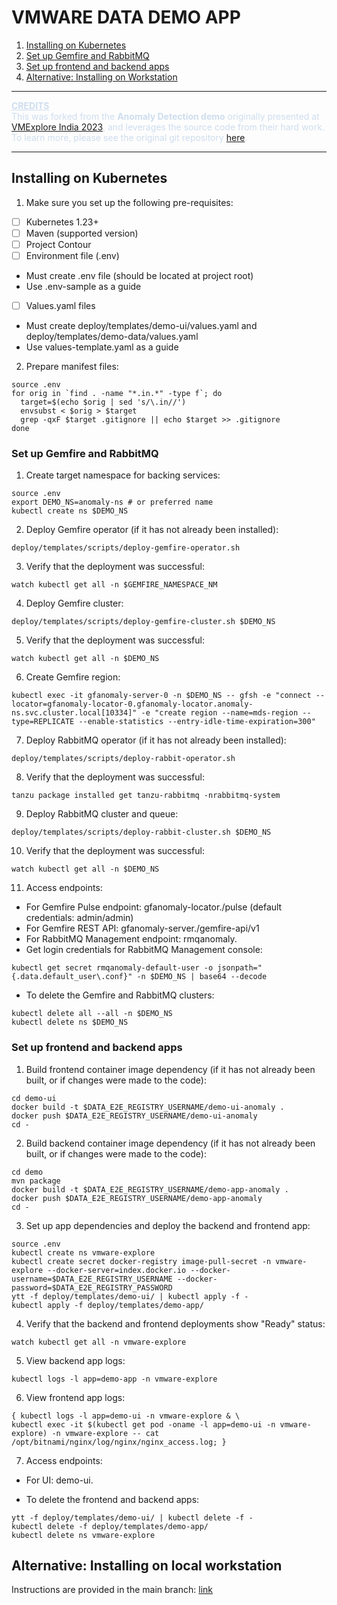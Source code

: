 # VMWARE DATA DEMO APP

1. [Installing on Kubernetes](#kubernetes)
2. [Set up Gemfire and RabbitMQ](#gemfire-and-rabbit)
3. [Set up frontend and backend apps](#frontend-backend-apps)
4. [Alternative: Installing on Workstation](#workstation)

<div style="color: #ceddee;">
<hr/>
<b><u>CREDITS</u></b><br/>
This was forked from the <b>Anomaly Detection demo</b> originally presented at <a href="https://vmware-explore-in.cventevents.com/event/1afa043a-2293-433d-9d63-85ff52ba8584/websitePage:f980d165-31f2-4d39-af64-2dfc5826a836" target="_blank">VMExplore India 2023</a>,
and leverages the source code from their hard work.<br/>
To learn more, please see the original git repository <a href="https://gitlab.eng.vmware.com/oawofolu/vmware-explore-demo-app" target="_blank">here</a>.
<hr/>
</div>

## Installing on Kubernetes <a name=kubernetes>
1. Make sure you set up the following pre-requisites:
- [ ] Kubernetes 1.23+
- [ ] Maven (supported version)
- [ ] Project Contour
- [ ] Environment file (.env)
* Must create .env file (should be located at project root)
* Use .env-sample as a guide
- [ ] Values.yaml files
* Must create deploy/templates/demo-ui/values.yaml and deploy/templates/demo-data/values.yaml
* Use values-template.yaml as a guide

2. Prepare manifest files:
```
source .env
for orig in `find . -name "*.in.*" -type f`; do
  target=$(echo $orig | sed 's/\.in//')
  envsubst < $orig > $target
  grep -qxF $target .gitignore || echo $target >> .gitignore
done
```

### Set up Gemfire and RabbitMQ <a name=gemfire-and-rabbit>
1. Create target namespace for backing services:
```
source .env
export DEMO_NS=anomaly-ns # or preferred name
kubectl create ns $DEMO_NS
```

2. Deploy Gemfire operator (if it has not already been installed):
```
deploy/templates/scripts/deploy-gemfire-operator.sh
```

3. Verify that the deployment was successful:
```
watch kubectl get all -n $GEMFIRE_NAMESPACE_NM
```

4. Deploy Gemfire cluster:
```
deploy/templates/scripts/deploy-gemfire-cluster.sh $DEMO_NS
```

5. Verify that the deployment was successful:
```
watch kubectl get all -n $DEMO_NS
```

6. Create Gemfire region:
```
kubectl exec -it gfanomaly-server-0 -n $DEMO_NS -- gfsh -e "connect --locator=gfanomaly-locator-0.gfanomaly-locator.anomaly-ns.svc.cluster.local[10334]" -e "create region --name=mds-region --type=REPLICATE --enable-statistics --entry-idle-time-expiration=300"
```

7. Deploy RabbitMQ operator (if it has not already been installed):
```
deploy/templates/scripts/deploy-rabbit-operator.sh
```

8. Verify that the deployment was successful:
```
tanzu package installed get tanzu-rabbitmq -nrabbitmq-system
```

9. Deploy RabbitMQ cluster and queue:
```
deploy/templates/scripts/deploy-rabbit-cluster.sh $DEMO_NS
```

10. Verify that the deployment was successful:
```
watch kubectl get all -n $DEMO_NS
```

11. Access endpoints:
  * For Gemfire Pulse endpoint: gfanomaly-locator.<YOUR-FQDN-DOMAIN>/pulse (default credentials: admin/admin)
  * For Gemfire REST API: gfanomaly-server.<YOUR-FQDN-DOMAIN>/gemfire-api/v1
  * For RabbitMQ Management endpoint: rmqanomaly.<YOUR-FQDN-DOMAIN>
  * Get login credentials for RabbitMQ Management console:
```
kubectl get secret rmqanomaly-default-user -o jsonpath="{.data.default_user\.conf}" -n $DEMO_NS | base64 --decode
```

* To delete the Gemfire and RabbitMQ clusters:
```
kubectl delete all --all -n $DEMO_NS
kubectl delete ns $DEMO_NS
```

### Set up frontend and backend apps <a name=frontend-backend-apps>

1. Build frontend container image dependency (if it has not already been built, or if changes were made to the code):
```
cd demo-ui
docker build -t $DATA_E2E_REGISTRY_USERNAME/demo-ui-anomaly .
docker push $DATA_E2E_REGISTRY_USERNAME/demo-ui-anomaly
cd -
```

2. Build backend container image dependency (if it has not already been built, or if changes were made to the code):
```
cd demo
mvn package
docker build -t $DATA_E2E_REGISTRY_USERNAME/demo-app-anomaly .
docker push $DATA_E2E_REGISTRY_USERNAME/demo-app-anomaly
cd -
```

3. Set up app dependencies and deploy the backend and frontend app:
```
source .env
kubectl create ns vmware-explore
kubectl create secret docker-registry image-pull-secret -n vmware-explore --docker-server=index.docker.io --docker-username=$DATA_E2E_REGISTRY_USERNAME --docker-password=$DATA_E2E_REGISTRY_PASSWORD
ytt -f deploy/templates/demo-ui/ | kubectl apply -f -
kubectl apply -f deploy/templates/demo-app/
```

4. Verify that the backend and frontend deployments show "Ready" status:
```
watch kubectl get all -n vmware-explore
```

5. View backend app logs:
```
kubectl logs -l app=demo-app -n vmware-explore
```

6. View frontend app logs:
```
{ kubectl logs -l app=demo-ui -n vmware-explore & \
kubectl exec -it $(kubectl get pod -oname -l app=demo-ui -n vmware-explore) -n vmware-explore -- cat /opt/bitnami/nginx/log/nginx/nginx_access.log; }
```

7. Access endpoints:
  * For UI: demo-ui.<YOUR-FQDN-DOMAIN>

  * To delete the frontend and backend apps:
```
ytt -f deploy/templates/demo-ui/ | kubectl delete -f -
kubectl delete -f deploy/templates/demo-app/
kubectl delete ns vmware-explore
```

## Alternative: Installing on local workstation <a name=workstation>
Instructions are provided in the main branch: [link](https://gitlab.eng.vmware.com/oawofolu/vmware-explore-demo-app)